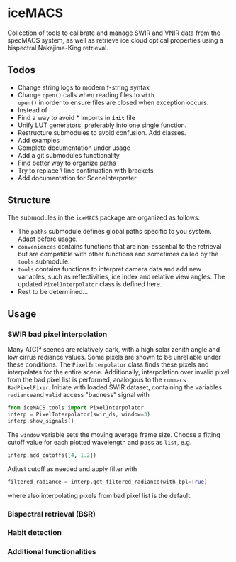 # iceMACS
Collection of tools to calibrate and manage SWIR and VNIR data from the specMACS system, as well as retrieve ice cloud optical properties using a bispectral Nakajima-King retrieval. 

## Todos
* Change string logs to modern f-string syntax
* Change <code>open()</code> calls when reading files to <code>with open()</code> in order to ensure files are closed when exception occurs.
* Instead of 
* Find a way to avoid * imports in <code>__init__</code> file
* Unify LUT generators, preferably into one single function.
* Restructure submodules to avoid confusion. Add classes.
* Add examples
* Complete documentation under usage
* Add a git submodules functionality
* Find better way to organize paths
* Try to replace \ line continuation with brackets
* Add documentation for SceneInterpreter

## Structure
The submodules in the `iceMACS` package are organized as follows:

* The `paths` submodule defines global paths specific to you system. Adapt before usage.
* `conveniences` contains functions that are non-essential to the retrieval but
are compatible with other functions and sometimes called by the `tools` 
submodule.
* `tools` contains functions to interpret camera data and add new variables, 
such as reflectivities, ice index and relative view angles. The updated `PixelInterpolator` class is defined here.
* Rest to be determined...


## Usage

### SWIR bad pixel interpolation
Many A(C)³ scenes are relatively dark, with a high solar zenith angle and low cirrus rediance values. Some pixels are shown to be unreliable under these conditions. The `PixelInterpolator` class finds these pixels and interpolates for the entire scene. Additionally, interpolation over invalid pixel from the bad pixel list is performed, analogous to the `runmacs` `BadPixelFixer`.
Initiate with loaded SWIR dataset, containing the variables `radiance`and `valid` access "badness" signal with

```python
from iceMACS.tools import PixelInterpolator
interp = PixelInterpolator(swir_ds, window=3)
interp.show_signals()
```

The `window` variable sets the moving average frame size. Choose a fitting cutoff value for each plotted wavelength and pass as `list`, e.g.

```python
interp.add_cutoffs([4, 1.2])
```

Adjust cutoff as needed and apply filter with 

```python
filtered_radiance = interp.get_filtered_radiance(with_bpl=True)
```

where also interpolating pixels from bad pixel list is the default. 

### Bispectral retrieval (BSR)

### Habit detection

### Additional functionalities
